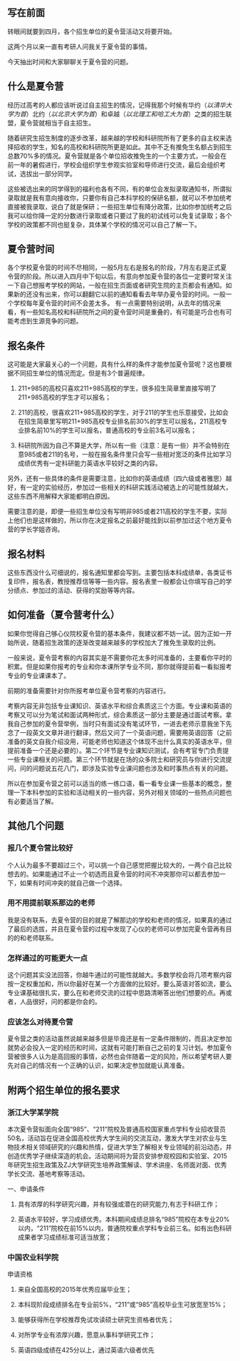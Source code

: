 ## 写在前面

转眼间就要到四月，各个招生单位的夏令营活动又将要开始。

这两个月以来一直有考研人问我关于夏令营的事情。

今天抽出时间和大家聊聊关于夏令营的问题。

## 什么是夏令营


经历过高考的人都应该听说过自主招生的情况，记得我那个时候有华约（*以清华大学为首*）北约（*以北京大学为首*）和卓越（*以北理工和哈工大为首*）之类的招生联盟，夏令营就相当于自主招生。

随着研究生招生制度的逐步改革，越来越的学校和科研院所有了更多的自主权来选择招收的学生，知名的高校和科研院所更是如此。其中不乏有推免生名额占到招生总数70%多的情况。夏令营就是各个单位招收推免生的一个主要方式，一般会在前一年的暑假进行，学校会组织学生参观实验室和导师进行交流，最后会组织考试，选拔出一部分同学。

这些被选出来的同学得到的福利也各有不同，有的单位会发拟录取通知书，所谓拟录取就是我有意向接收你，只要你有自己本科学校的保研名额，就可以不参加统考直接被我录取，说白了就是保研；一些招生单位有降分政策，比如你参加统考之后我可以给你降一定的分数进行录取或者只要过了我的初试线可以免复试录取；各个学校的政策都不同也挺复杂，具体某个学校的情况可以自己了解一下。

## 夏令营时间

各个学校夏令营的时间不尽相同，一般5月左右是报名的阶段，7月左右是正式夏令营的阶段。所以进入四月中下旬以后，有意向参加夏令营的各位一定要时常关注一下自己想报考学校的网站，一般在招生页面或者研究生院的主页都会有通知。如果新的还没有出来，你可以翻翻它以前的通知看看去年举办夏令营的时间。一般一个学校每年夏令营的时间不会差太多。
有一点需要特别说明，从去年的情况来看，有一些知名高校和科研院所之间的夏令营时间是重叠的，有可能是巧合也有可能考虑到生源竞争的问题。

## 报名条件

这可能是大家最关心的一个问题，具有什么样的条件才能参加夏令营呢？这也要根据不同招生单位的情况而定。但是有3个普遍规律。

1. 211+985的高校只喜欢211+985高校的学生，很多招生简章里直接写明了211+985高校的学生才可以报名；

2. 211的高校，很喜欢211+985高校的学生，对于211的学生也乐意接受，比如会在招生简章里写明211+985高校专业排名前30%的学生可以报名，211高校专业排名前10%的学生可以报名，普通高校的专业前3名可以报名；

3. 科研院所因为自己不算是大学，所以有一些（注意：是有一些）并不会特别在意985或者211的名号，一般在报名条件里只会写一些相对宽泛的条件比如学习成绩优秀有一定科研能力英语水平较好之类的内容。

另外，还有一些具体的条件是需要注意，比如你的英语成绩（四六级或者雅思）越好，有一定的实验经历，参加过一些相关的科研实践活动被选上的可能性就越大，这些东西不用解释大家能都明白原因。

需要注意的是，即便一些招生单位没有写明非985或者211高校的学生不要，实际上他们也是这样做的，所以你在决定报名之前最好能找到以前参加过这个地方夏令营的学长学姐咨询。

## 报名材料

这些东西没什么可细说的，报名通知里都会写到。主要包括本科成绩单，各类证书复印件，报名表，教授推荐信等等一些内容。报名表里一般都会让你填写自己的学分绩点、参加过的活动、获得的奖励等等内容。

## 如何准备（夏令营考什么）

如果你觉得自己够心仪院校夏令营的基本条件，我建议都不妨一试。因为正如一开始所说，随着招生政策的逐渐改变越来越多的学校加大了推免生录取的比例。

一般来说，夏令营考察的内容其实是不需要你花太多时间准备的，主要看你平时的积累。但是如果你报考的专业和你本课所学专业不同，那你就得提前看一看拟报考专业的专业课课本了。

前期的准备需要针对你所报考单位夏令营考察的内容进行。

考察内容无非包括专业课知识、英语水平和综合素质这三个方面。专业课和英语的考察又可以分为笔试和面试两种形式，综合素质这一部分主要是通过面试考察。拿我自己参加的夏令营举例，当时只有面试没有笔试环节，一进去老师示意我坐下先念了一段英文文章并进行翻译，然后又问了一个英语问题，需要用英语回答（之前准备的英文自我介绍没用，可能老师也知道这个体现不出什么真实的英语水平，但提前准备一个还是必要的）。第二个环节是专业课知识测试，会有考官专门负责提一些专业课相关的问题。第三个环节就是在场的众多院士和研究员与你进行交流提问，问的问题说五花八门，即涉及实验专业课问题也涉及和时事热点有关的问题。

所以在参加夏令营之前可以适当的练一练口语，看一看专业课一些基本的概念，整理一下本科参加的实验和活动相关的一些内容，另外对相关领域的一些热点问题也有必要适当了解。

## 其他几个问题

### 报几个夏令营比较好

个人认为最多不要超过三个，可以挑一个自己感觉把握比较大的，一两个自己比较想去的。如果能通过不止一个初选而且夏令营的时间不冲突那你可以都去参加一下，如果有时间冲突的就自己做一个选择。

### 用不用提前联系那边的老师

我是没有联系，去夏令营的目的就是了解那边的学校和老师的情况，如果真的通过了最后的选拔，并且在夏令营的过程中发现了心仪的老师可以参加完夏令营再有目的的和老师联系。

### 怎样通过的可能更大一点

这个问题其实没法回答，你越牛通过的可能性就越大。多数学校会将几项考察内容按一定权重加和，所以你最好在某一个方面做的比较好。要么英语对答如流，要么专业课基础很扎实，要么在和老师交流的过程中思路清晰答出他们想要的点。再或者，人品很好，问的都是你会的。

### 应该怎么对待夏令营

夏令营之类的活动虽然说越来越多但是毕竟还是有一定条件限制的，而且决定参加就势必会投入一定的经历和时间，这就有可能打断自己之前的复习计划。参加夏令营被很多人认为是高回报的事情，必然也会伴随着一定的风险，所以希望考研人要先对自己的情况有一个正确的认识，如果决定参加就能认真准备。

## 附两个招生单位的报名要求

### 浙江大学某学院

本次夏令营拟面向全国“985”、“211”院校及普通高校国家重点学科专业招收营员50名，活动旨在促进全国高校优秀大学生间的交流互动，激发大学生对农业与生物技术相关领域研究的兴趣和热情，促进大学生了解相关专业领域的前沿动态，并创造优秀学子继续深造的机会。活动期间将为营员安排参观校园和实验室、2015年研究生招生政策及ZJ大学研究生培养政策解读、学术讲座、名师面对面、优秀学长交流、基地考察等活动。

一、申请条件

1. 具有浓厚的科学研究兴趣，并有较强或潜在的研究能力,有志于科研工作；

2. 英语水平较好，学习成绩优秀。本科期间成绩总排名“985”院校在本专业20%以内，“211”院校在前15%以内，普通院校重点学科专业前三名。如有出色科研成果者学习成绩标准可适当放宽；

### 中国农业科学院
申请资格

1. 来自全国高校的2015年优秀应届毕业生；

2. 本科现阶段成绩排名在专业前5%，“211”或“985”高校毕业生可放宽至15%；

3. 能够获得所在学校推荐免试攻读硕士研究生资格者优先；

4. 对所学专业有浓厚兴趣，愿意从事科学研究工作；

5. 英语四级成绩在425分以上，通过英语六级者优先
